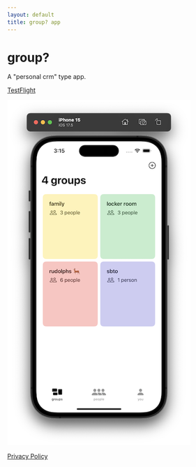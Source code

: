 ```yaml
---
layout: default
title: group? app
---
```


# group?

A "personal crm" type app.

[TestFlight](https://testflight.apple.com/join/upYJbsXm)

![screenshot-one](/img/group-screenshot-1.png)

[Privacy Policy](/group-privacy)
